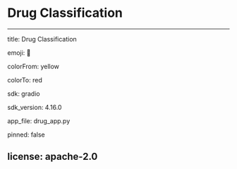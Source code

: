 # Drug Classification 

---
title: Drug Classification

emoji: 💊

colorFrom: yellow

colorTo: red

sdk: gradio

sdk_version: 4.16.0

app_file: drug_app.py

pinned: false

license: apache-2.0
---